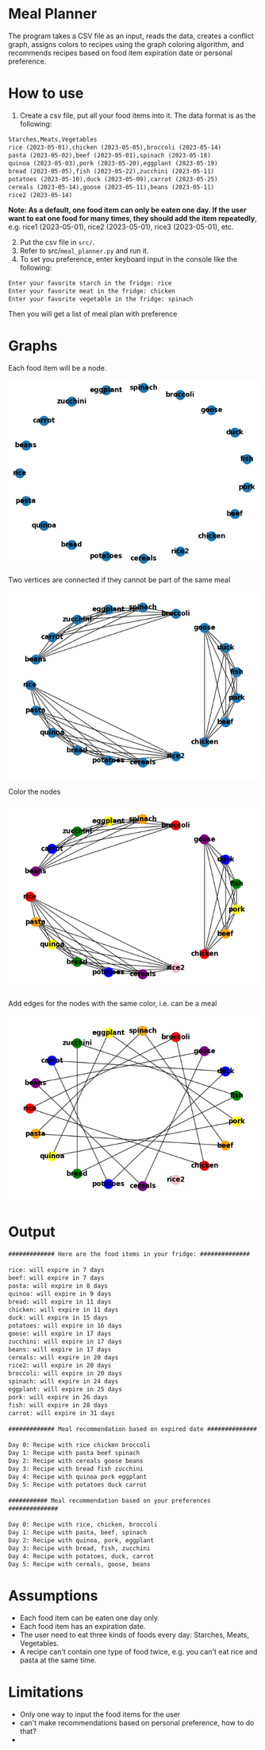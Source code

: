 # Meal Planner

The program takes a CSV file as an input, reads the data, creates a conflict graph,
assigns colors to recipes using the graph coloring algorithm, and recommends recipes based on food item expiration date
or personal preference.


# How to use

1. Create a csv file, put all your food items into it. The data format is as the following:

```
Starches,Meats,Vegetables
rice (2023-05-01),chicken (2023-05-05),broccoli (2023-05-14)
pasta (2023-05-02),beef (2023-05-01),spinach (2023-05-18)
quinoa (2023-05-03),pork (2023-05-20),eggplant (2023-05-19)
bread (2023-05-05),fish (2023-05-22),zucchini (2023-05-11)
potatoes (2023-05-10),duck (2023-05-09),carrot (2023-05-25)
cereals (2023-05-14),goose (2023-05-11),beans (2023-05-11)
rice2 (2023-05-14)
```

**Note: As a default, one food item can only be eaten one day. If the user want to eat one food for many times, they
should add the item repeatedly**, e.g. rice1 (2023-05-01), rice2 (2023-05-01), rice3 (2023-05-01), etc.

2. Put the csv file in `src/`.
3. Refer to src/`meal_planner.py` and run it.
4. To set you preference, enter keyboard input in the console like the following:
```
Enter your favorite starch in the fridge: rice
Enter your favorite meat in the fridge: chicken
Enter your favorite vegetable in the fridge: spinach
```
Then you will get a list of meal plan with preference

# Graphs

Each food item will be a node.

![graph_1](res/graph_1)

Two vertices are connected if they cannot be part of the same meal

![graph_2](res/graph_2)

Color the nodes

![graph_3](res/graph_3)

Add edges for the nodes with the same color, i.e. can be a meal

![graph_4](res/graph_4)

# Output

```
############# Here are the food items in your fridge: ##############

rice: will expire in 7 days
beef: will expire in 7 days
pasta: will expire in 8 days
quinoa: will expire in 9 days
bread: will expire in 11 days
chicken: will expire in 11 days
duck: will expire in 15 days
potatoes: will expire in 16 days
goose: will expire in 17 days
zucchini: will expire in 17 days
beans: will expire in 17 days
cereals: will expire in 20 days
rice2: will expire in 20 days
broccoli: will expire in 20 days
spinach: will expire in 24 days
eggplant: will expire in 25 days
pork: will expire in 26 days
fish: will expire in 28 days
carrot: will expire in 31 days

############# Meal recommendation based on expired date ##############

Day 0: Recipe with rice chicken broccoli
Day 1: Recipe with pasta beef spinach
Day 2: Recipe with cereals goose beans
Day 3: Recipe with bread fish zucchini
Day 4: Recipe with quinoa pork eggplant
Day 5: Recipe with potatoes duck carrot

########### Meal recommendation based on your preferences ##############

Day 0: Recipe with rice, chicken, broccoli
Day 1: Recipe with pasta, beef, spinach
Day 2: Recipe with quinoa, pork, eggplant
Day 3: Recipe with bread, fish, zucchini
Day 4: Recipe with potatoes, duck, carrot
Day 5: Recipe with cereals, goose, beans
```

# Assumptions

- Each food item can be eaten one day only.
- Each food item has an expiration date.
- The user need to eat three kinds of foods every day: Starches, Meats, Vegetables.
- A recipe can't contain one type of food twice, e.g. you can't eat rice and pasta at the same time.

# Limitations

- Only one way to input the food items for the user
- can't make recommendations based on personal preference, how to do that?
- 
